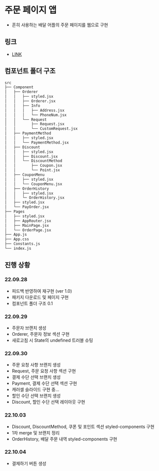 # 주문 페이지 앱

- 흔히 사용하는 배달 어플의 주문 페이지를 웹으로 구현

## 링크

- [LINK](https://youyou94.github.io/order-app/)

## 컴포넌트 폴더 구조

```bash
src
├── Component
│   ├── Orderer
│   │   ├── styled.jsx
│   │   ├── Orderer.jsx
│   │   ├── Info
│   │   │   ├── Address.jsx
│   │   │   └── PhoneNum.jsx
│   │   └── Request
│   │       ├── Request.jsx
│   │       └── CustomRequest.jsx
│   ├── PaymentMethod
│   │   ├── styled.jsx
│   │   └── PaymentMethod.jsx
│   ├── Discount
│   │   ├── styled.jsx
│   │   ├── Discount.jsx
│   │   └── DiscountMethod
│   │       ├── Coupon.jsx
│   │       └── Point.jsx
│   ├── CouponMenu
│   │   ├── styled.jsx
│   │   └── CouponMenu.jsx
│   ├── OrderHistory
│   │   ├── styled.jsx
│   │   └─ OrderHistory.jsx
│   ├── styled.jsx
│   └── PayOrder.jsx
├── Pages
│   ├── styled.jsx
│   ├── AppRouter.jsx
│   ├── MainPage.jsx
│   └── OrderPage.jsx
├── App.js
├── App.css
├── Constants.js
└── index.js
```

## 진행 상황

### 22.09.28

- 피드백 반영하여 재구현 (ver 1.0)
- 패키지 다운로드 및 페이지 구현
- 컴포넌트 폴더 구조 0.1

### 22.09.29

- 주문자 브랜치 생성
- Orderer, 주문자 정보 섹션 구현
- 새로고침 시 State의 undefined 트러블 슈팅

### 22.09.30

- 주문 요청 사항 브랜치 생성
- Request, 주문 요청 사항 섹션 구현
- 결제 수단 선택 브랜치 생성
- Payment, 결제 수단 선택 섹션 구현
- 캐러셀 슬라이드 구현 중...
- 할인 수단 선택 브랜치 생성
- Discount, 할인 수단 선택 레이아웃 구현

### 22.10.03

- Discount, DiscountMethod, 쿠폰 및 포인트 섹션 styled-components 구현
- 1차 merge 및 브랜치 정리
- OrderHistory, 배달 주문 내역 styled-components 구현

### 22.10.04

- 결제하기 버튼 생성
